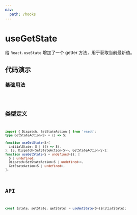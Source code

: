 ```yaml
---
nav:
  path: /hooks
---
```


# useGetState

给 `React.useState` 增加了一个 getter 方法，用于获取当前最新值。

## 代码演示

### 基础用法

<code src="./demo/demo1.tsx" />

## 类型定义

```typescript
import { Dispatch, SetStateAction } from 'react';
type GetStateAction<S> = () => S;

function useGetState<S>(
  initialState: S | (() => S),
): [S, Dispatch<SetStateAction<S>>, GetStateAction<S>];
function useGetState<S = undefined>(): [
  S | undefined,
  Dispatch<SetStateAction<S | undefined>>,
  GetStateAction<S | undefined>,
];
```

## API

```typescript
const [state, setState, getState] = useGetState<S>(initialState);
```
